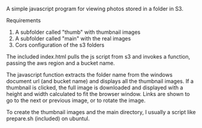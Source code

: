 A simple javascript program for viewing photos stored in a folder in S3.

Requirements
1. A subfolder called "thumb" with thumbnail images
2. A subfolder called "main" with the real images
3. Cors configuration of the s3 folders

The included index.html pulls the js script from s3 and invokes a
function, passing the aws region and a bucket name.

The javascript function extracts the folder name from the windows document url (and bucket name) and displays all the thumbnail images.  If a thumbnail is clicked, the full image is downloaded and displayed with a height and width calculated to fit the browser window.  Links are shown to go to the next or previous image, or to rotate the image.

To create the thumbnail images and the main directory, I usually a script like prepare.sh (included) on ubuntul.

